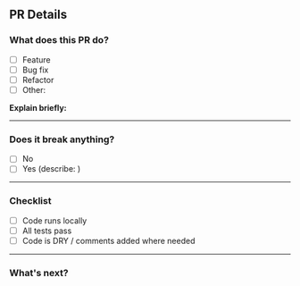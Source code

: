 ## PR Details

### What does this PR do?
- [ ] Feature
- [ ] Bug fix
- [ ] Refactor
- [ ] Other:

**Explain briefly:**

---

### Does it break anything?
- [ ] No
- [ ] Yes (describe: )

---

### Checklist
- [ ] Code runs locally
- [ ] All tests pass
- [ ] Code is DRY / comments added where needed

---

### What's next?
